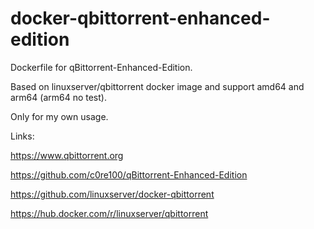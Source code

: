 # docker-qbittorrent-enhanced-edition

Dockerfile for qBittorrent-Enhanced-Edition.

Based on linuxserver/qbittorrent docker image and support amd64 and arm64 (arm64 no test).

Only for my own usage.

Links:

https://www.qbittorrent.org

https://github.com/c0re100/qBittorrent-Enhanced-Edition

https://github.com/linuxserver/docker-qbittorrent

https://hub.docker.com/r/linuxserver/qbittorrent


